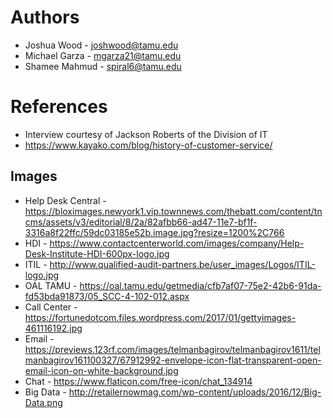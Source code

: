 

# Authors
- Joshua Wood - joshwood@tamu.edu
- Michael Garza - mgarza21@tamu.edu
- Shamee Mahmud - spiral6@tamu.edu
# References 
- Interview courtesy of Jackson Roberts of the Division of IT
- https://www.kayako.com/blog/history-of-customer-service/

## Images
- Help Desk Central - https://bloximages.newyork1.vip.townnews.com/thebatt.com/content/tncms/assets/v3/editorial/8/2a/82afbb66-ad47-11e7-bf1f-3316a8f22ffc/59dc03185e52b.image.jpg?resize=1200%2C766
- HDI - https://www.contactcenterworld.com/images/company/Help-Desk-Institute-HDI-600px-logo.jpg
- ITIL - http://www.qualified-audit-partners.be/user_images/Logos/ITIL-logo.jpg
- OAL TAMU - https://oal.tamu.edu/getmedia/cfb7af07-75e2-42b6-91da-fd53bda91873/05_SCC-4-102-012.aspx
- Call Center - https://fortunedotcom.files.wordpress.com/2017/01/gettyimages-461116192.jpg
- Email - https://previews.123rf.com/images/telmanbagirov/telmanbagirov1611/telmanbagirov161100327/67912992-envelope-icon-flat-transparent-open-email-icon-on-white-background.jpg
- Chat - https://www.flaticon.com/free-icon/chat_134914
- Big Data - http://retailernowmag.com/wp-content/uploads/2016/12/Big-Data.png